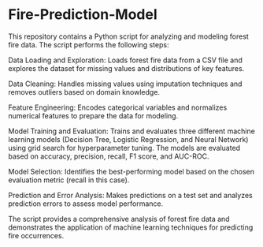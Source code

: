 # Fire-Prediction-Model
This repository contains a Python script for analyzing and modeling forest fire data. 
The script performs the following steps:

Data Loading and Exploration: Loads forest fire data from a CSV file and explores the dataset for missing values and distributions of key features.

Data Cleaning: Handles missing values using imputation techniques and removes outliers based on domain knowledge.

Feature Engineering: Encodes categorical variables and normalizes numerical features to prepare the data for modeling.

Model Training and Evaluation: Trains and evaluates three different machine learning models (Decision Tree, Logistic Regression, and Neural Network) using grid search for hyperparameter tuning. The models are evaluated based on accuracy, precision, recall, F1 score, and AUC-ROC.

Model Selection: Identifies the best-performing model based on the chosen evaluation metric (recall in this case).

Prediction and Error Analysis: Makes predictions on a test set and analyzes prediction errors to assess model performance.

The script provides a comprehensive analysis of forest fire data and demonstrates the application of machine learning techniques for predicting fire occurrences.
